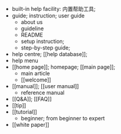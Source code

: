 - built-in help facility: 内置帮助工具;
- guide; instruction; user guide
    - about us
    - guideline
    - README
    - setup instruction;
    - step-by-step guide;
- help centre; [[help database]]; 
- help menu
- [[home page]]; homepage; [[main page]];
    - main article
    - [[welcome]]
- [[manual]]; [[user manual]]
    - reference manual
- [[Q&A]]; [[FAQ]]
- [[tip]]
- [[tutorial]]
    - beginner; from beginner to expert
- [[white paper]]
